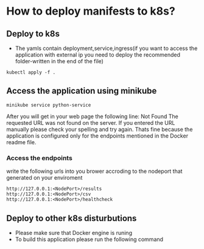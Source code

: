 # How to deploy manifests to k8s?
## Deploy to k8s
- The yamls contain deployment,service,ingress(if you want to access the application with external ip you need to deploy the recommended folder-written in the end of the file)
```
kubectl apply -f .
```
## Access the application using minikube
```
minikube service python-service
```
After you will get in your web page the following line:
Not Found
The requested URL was not found on the server. If you entered the URL manually please check your spelling and try again.
Thats fine because the application is configured only for the endpoints mentioned in the Docker readme file.
### Access the endpoints
write the following urls into you brower accroding to the nodeport that generated on your enviroment
```
http://127.0.0.1:<NodePort>/results
http://127.0.0.1:<NodePort>/csv
http://127.0.0.1:<NodePort>/healthcheck
```


## Deploy to other k8s disturbutions
- Please make sure that Docker engine is runing
- To build this application please run the following command
```

```

```
